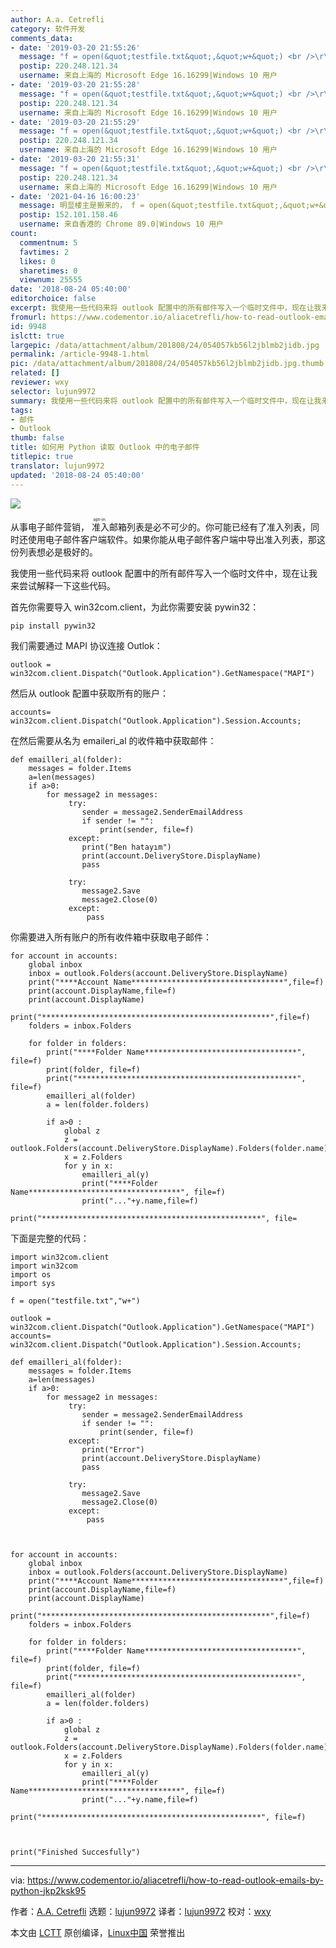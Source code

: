 ```yaml
---
author: A.a. Cetrefli
category: 软件开发
comments_data:
- date: '2019-03-20 21:55:26'
  message: "f = open(&quot;testfile.txt&quot;,&quot;w+&quot;) <br />\r\n这个f是用来干嘛的"
  postip: 220.248.121.34
  username: 来自上海的 Microsoft Edge 16.16299|Windows 10 用户
- date: '2019-03-20 21:55:28'
  message: "f = open(&quot;testfile.txt&quot;,&quot;w+&quot;) <br />\r\n这个f是用来干嘛的"
  postip: 220.248.121.34
  username: 来自上海的 Microsoft Edge 16.16299|Windows 10 用户
- date: '2019-03-20 21:55:29'
  message: "f = open(&quot;testfile.txt&quot;,&quot;w+&quot;) <br />\r\n这个f是用来干嘛的"
  postip: 220.248.121.34
  username: 来自上海的 Microsoft Edge 16.16299|Windows 10 用户
- date: '2019-03-20 21:55:31'
  message: "f = open(&quot;testfile.txt&quot;,&quot;w+&quot;) <br />\r\n这个f是用来干嘛的"
  postip: 220.248.121.34
  username: 来自上海的 Microsoft Edge 16.16299|Windows 10 用户
- date: '2021-04-16 16:00:23'
  message: 明显楼主是搬来的， f = open(&quot;testfile.txt&quot;,&quot;w+&quot;)
  postip: 152.101.158.46
  username: 来自香港的 Chrome 89.0|Windows 10 用户
count:
  commentnum: 5
  favtimes: 2
  likes: 0
  sharetimes: 0
  viewnum: 25555
date: '2018-08-24 05:40:00'
editorchoice: false
excerpt: 我使用一些代码来将 outlook 配置中的所有邮件写入一个临时文件中，现在让我来尝试解释一下这些代码。
fromurl: https://www.codementor.io/aliacetrefli/how-to-read-outlook-emails-by-python-jkp2ksk95
id: 9948
islctt: true
largepic: /data/attachment/album/201808/24/054057kb56l2jblmb2jidb.jpg
permalink: /article-9948-1.html
pic: /data/attachment/album/201808/24/054057kb56l2jblmb2jidb.jpg.thumb.jpg
related: []
reviewer: wxy
selector: lujun9972
summary: 我使用一些代码来将 outlook 配置中的所有邮件写入一个临时文件中，现在让我来尝试解释一下这些代码。
tags:
- 邮件
- Outlook
thumb: false
title: 如何用 Python 读取 Outlook 中的电子邮件
titlepic: true
translator: lujun9972
updated: '2018-08-24 05:40:00'
---
```


![](/data/attachment/album/201808/24/054057kb56l2jblmb2jidb.jpg)


从事电子邮件营销，<ruby> 准入 <rt>  opt-in </rt></ruby>邮箱列表是必不可少的。你可能已经有了准入列表，同时还使用电子邮件客户端软件。如果你能从电子邮件客户端中导出准入列表，那这份列表想必是极好的。


我使用一些代码来将 outlook 配置中的所有邮件写入一个临时文件中，现在让我来尝试解释一下这些代码。


首先你需要导入 win32com.client，为此你需要安装 pywin32：



```
pip install pywin32
```

我们需要通过 MAPI 协议连接 Outlok：



```
outlook = win32com.client.Dispatch("Outlook.Application").GetNamespace("MAPI")
```

然后从 outlook 配置中获取所有的账户：



```
accounts= win32com.client.Dispatch("Outlook.Application").Session.Accounts;
```

在然后需要从名为 emaileri\_al 的收件箱中获取邮件：



```
def emailleri_al(folder):
    messages = folder.Items
    a=len(messages)
    if a>0:
        for message2 in messages:
             try:
                sender = message2.SenderEmailAddress
                if sender != "":
                    print(sender, file=f)
             except:
                print("Ben hatayım")
                print(account.DeliveryStore.DisplayName)
                pass

             try:
                message2.Save
                message2.Close(0)
             except:
                 pass
```

你需要进入所有账户的所有收件箱中获取电子邮件：



```
for account in accounts:
    global inbox
    inbox = outlook.Folders(account.DeliveryStore.DisplayName)
    print("****Account Name**********************************",file=f)
    print(account.DisplayName,file=f)
    print(account.DisplayName)
    print("***************************************************",file=f)
    folders = inbox.Folders

    for folder in folders:
        print("****Folder Name**********************************", file=f)
        print(folder, file=f)
        print("*************************************************", file=f)
        emailleri_al(folder)
        a = len(folder.folders)

        if a>0 :
            global z
            z = outlook.Folders(account.DeliveryStore.DisplayName).Folders(folder.name)
            x = z.Folders
            for y in x:
                emailleri_al(y)
                print("****Folder Name**********************************", file=f)
                print("..."+y.name,file=f)
                print("*************************************************", file=
```

下面是完整的代码：



```
import win32com.client
import win32com
import os
import sys

f = open("testfile.txt","w+")

outlook = win32com.client.Dispatch("Outlook.Application").GetNamespace("MAPI")
accounts= win32com.client.Dispatch("Outlook.Application").Session.Accounts;

def emailleri_al(folder):
    messages = folder.Items
    a=len(messages)
    if a>0:
        for message2 in messages:
             try:
                sender = message2.SenderEmailAddress
                if sender != "":
                    print(sender, file=f)
             except:
                print("Error")
                print(account.DeliveryStore.DisplayName)
                pass

             try:
                message2.Save
                message2.Close(0)
             except:
                 pass



for account in accounts:
    global inbox
    inbox = outlook.Folders(account.DeliveryStore.DisplayName)
    print("****Account Name**********************************",file=f)
    print(account.DisplayName,file=f)
    print(account.DisplayName)
    print("***************************************************",file=f)
    folders = inbox.Folders

    for folder in folders:
        print("****Folder Name**********************************", file=f)
        print(folder, file=f)
        print("*************************************************", file=f)
        emailleri_al(folder)
        a = len(folder.folders)

        if a>0 :
            global z
            z = outlook.Folders(account.DeliveryStore.DisplayName).Folders(folder.name)
            x = z.Folders
            for y in x:
                emailleri_al(y)
                print("****Folder Name**********************************", file=f)
                print("..."+y.name,file=f)
                print("*************************************************", file=f)



print("Finished Succesfully")
```



---


via: <https://www.codementor.io/aliacetrefli/how-to-read-outlook-emails-by-python-jkp2ksk95>


作者：[A.A. Cetrefli](https://www.codementor.io/aliacetrefli) 选题：[lujun9972](https://github.com/lujun9972) 译者：[lujun9972](https://github.com/lujun9972) 校对：[wxy](https://github.com/wxy)


本文由 [LCTT](https://github.com/LCTT/TranslateProject) 原创编译，[Linux中国](https://linux.cn/) 荣誉推出